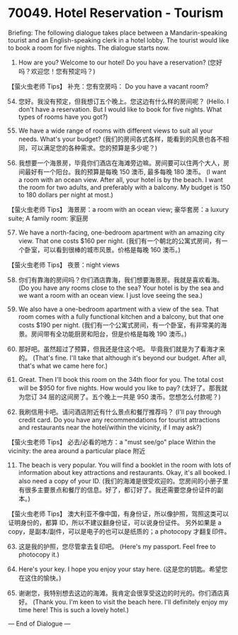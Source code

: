 # 70049. Hotel Reservation - Tourism

Briefing: The following dialogue takes place between a Mandarin-speaking tourist and an English-speaking clerk in a hotel lobby. The tourist would like to book a room for five nights. The dialogue starts now.

1. How are you? Welcome to our hotel! Do you have a reservation?
(您好吗？欢迎您！您有预定吗？)

【萤火虫老师 Tips】
补充：您有空房吗： Do you have a vacant room?

54. 您好。我没有预定，但我想订五个晚上。您这边有什么样的房间呢？
(Hello. I don't have a reservation. But I would like to book for five nights. What types of rooms have you got?)

55. We have a wide range of rooms with different views to suit all your needs. What's your budget?
(我们的房间各式各样，能看到的风景也各不相同，可以满足您的各种需求。您的预算是多少呢？)

56. 我想要一个海景房，毕竟你们酒店在海滩旁边嘛。房间要可以住两个大人，房间最好有一个阳台。我的预算是每晚 150 澳币, 最多每晚 180 澳币。
(I want a room with an ocean view. After all, your hotel is by the beach. I want the room for two adults, and preferably with a balcony. My budget is 150 to 180 dollars per night at most.)

【萤火虫老师 Tips】
海景房：a room with an ocean view;
豪华套房：a luxury suite;
A family room: 家庭房

57. We have a north-facing, one-bedroom apartment with an amazing city view. That one costs $160 per night.
(我们有一个朝北的公寓式房间，有一个卧室，可以看到很棒的城市风景。价格是每晚 160 澳币。)

【萤火虫老师 Tips】
夜景：night views

58. 你们有靠海的房间吗？你们酒店靠海，我们想要海景房。我就是喜欢看海。
(Do you have any rooms close to the sea? Your hotel is by the sea and we want a room with an ocean view. I just love seeing the sea.)

59. We also have a one-bedroom apartment with a view of the sea. That room comes with a fully functional kitchen and a balcony, but that one costs $190 per night.
(我们有一个公寓式房间，有一个卧室，有非常美的海景。房间带有全功能厨房和阳台，但是价格是每晚 190 澳币。)

60. 那好吧。虽然超过了预算，但我还是住这个吧。 毕竟我们就是为了看海才来的。
(That's fine. I'll take that although it's beyond our budget. After all, that's what we came here for.)

61. Great. Then I'll book this room on the 34th floor for you. The total cost will be $950 for five nights. How would you like to pay?
(太好了。那我就为您订 34 层的这间房了。五个晚上一共是 950 澳币。您想怎么付款呢？)

62. 我刷信用卡吧。请问酒店附近有什么景点和餐厅推荐吗？
(I'll pay through credit card. Do you have any recommendations for tourist attractions and restaurants near the hotel/within the vicinity, if I may ask?)

【萤火虫老师 Tips】
必去/必看的地方：a "must see/go" place
Within the vicinity: the area around a particular place 附近

11. The beach is very popular. You will find a booklet in the room with lots of information about key attractions and restaurants. Okay, it's all booked. I also need a copy of your ID.
(我们的海滩是很受欢迎的。您房间的小册子里有很多主要景点和餐厅的信息。好了，都订好了。我还需要您身份证件的副本。)

【萤火虫老师 Tips】
澳大利亚不像中国，有身份证，所以像护照，驾照这类可以证明身份的，都算 ID，所以不建议翻身份证，可以说身份证件。
另外如果是 a copy，是副本/副件，可以是电子的也可以是纸质的；a photocopy 才翻复印件。

63. 这是我的护照，您尽管拿去复印吧。
(Here's my passport. Feel free to photocopy it.)

64. Here's your key. I hope you enjoy your stay here.
(这是您的钥匙。希望您在这住的愉快。)

65. 谢谢您，我特别想去这边的海滩。我肯定会很享受这边的时光的。你们酒店真好。
(Thank you. I'm keen to visit the beach here. I'll definitely enjoy my time here! This is such a lovely hotel.)

— End of Dialogue —